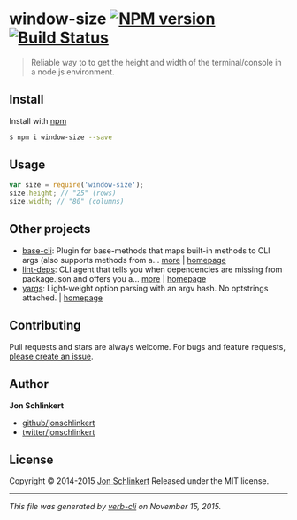 # window-size [![NPM version](https://badge.fury.io/js/window-size.svg)](http://badge.fury.io/js/window-size)  [![Build Status](https://travis-ci.org/jonschlinkert/window-size.svg)](https://travis-ci.org/jonschlinkert/window-size)

> Reliable way to to get the height and width of the terminal/console in a node.js environment.

## Install

Install with [npm](https://www.npmjs.com/)

```sh
$ npm i window-size --save
```

## Usage

```js
var size = require('window-size');
size.height; // "25" (rows)
size.width; // "80" (columns)
```

## Other projects

* [base-cli](https://www.npmjs.com/package/base-cli): Plugin for base-methods that maps built-in methods to CLI args (also supports methods from a… [more](https://www.npmjs.com/package/base-cli) | [homepage](https://github.com/jonschlinkert/base-cli)
* [lint-deps](https://www.npmjs.com/package/lint-deps): CLI agent that tells you when dependencies are missing from package.json and offers you a… [more](https://www.npmjs.com/package/lint-deps) | [homepage](https://github.com/jonschlinkert/lint-deps)
* [yargs](https://www.npmjs.com/package/yargs): Light-weight option parsing with an argv hash. No optstrings attached. | [homepage](https://github.com/bcoe/yargs#readme)

## Contributing

Pull requests and stars are always welcome. For bugs and feature requests, [please create an issue](https://github.com/jonschlinkert/window-size/issues/new).

## Author

**Jon Schlinkert**

+ [github/jonschlinkert](https://github.com/jonschlinkert)
+ [twitter/jonschlinkert](http://twitter.com/jonschlinkert)

## License

Copyright © 2014-2015 [Jon Schlinkert](https://github.com/jonschlinkert)
Released under the MIT license.

***

_This file was generated by [verb-cli](https://github.com/assemble/verb-cli) on November 15, 2015._